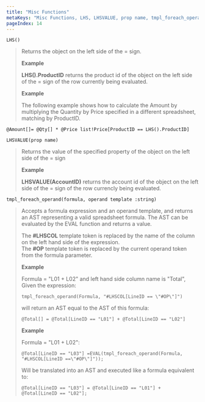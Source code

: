 ```yaml
---
title: "Misc Functions"
metaKeys: "Misc Functions, LHS, LHSVALUE, prop name, tmpl_foreach_operand, formula, operand template "
pageIndex: 14
---
```



``LHS()``
>Returns the object on the left side of the = sign. 
>
>**Example** 
>
>**LHS().ProductID** returns the product id of the object on the left side of the = sign of the row currently being evaluated. 
>
>**Example** 
>
>The following example shows how to calculate the Amount by multiplying the Quantity by Price specified in a different spreadsheet, matching by ProductID. 

```
@Amount[]= @Qty[] * @Price list!Price[ProductID == LHS().ProductID]
```

``LHSVALUE(prop name)``
>Returns the value of the specified property of the object on the left side of the = sign 
>
>**Example** 
>
>**LHSVALUE(AccountID)** returns the account id of the object on the left side of the = sign of the row currencly being evaluated.

``tmpl_foreach_operand(formula, operand template :string)``

>Accepts a formula expression and an operand template, and returns an AST representing a valid spreadsheet formula. The AST can be evaluated by the EVAL function and returns a value.
 >
 >The **#LHSCOL** template token is replaced by the name of the column on the left hand side of the expression.  
 >The **#OP** template token is replaced by the current operand token from the formula parameter. 
>
>**Example**
>
> Formula = "L01 + L02" and left hand side column name is "Total", Given the expression: 
> ```
> tmpl_foreach_operand(Formula, "#LHSCOL[LineID == \"#OP\"]")
> ```
>  will return an AST equal to the AST of this formula: 
> ```
> @Total[] = @Total[LineID == "L01"] + @Total[LineID == "L02"] 
> ```
> 
> **Example** 
> 
> Formula = "L01 + L02": 
> ```
> @Total[LineID == "L03"] =EVAL(tmpl_foreach_operand(Formula, "#LHSCOL[LineID ==\"#OP\"]"));
> ```
> Will be translated into an AST and executed like a formula equivalent to:
> ```
> @Total[LineID == "L03"] = @Total[LineID == "L01"] + @Total[LineID == "L02"];
> ```